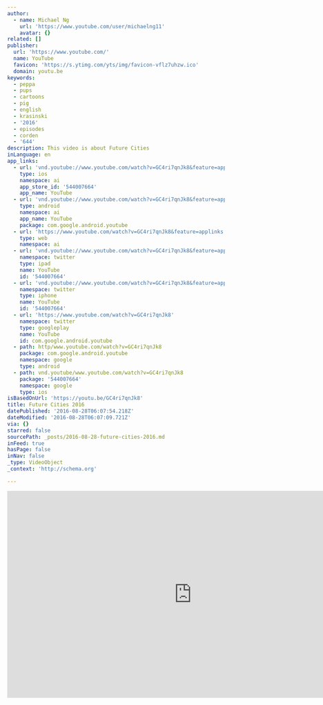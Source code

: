 ```yaml
---
author:
  - name: Michael Ng
    url: 'https://www.youtube.com/user/michaelng11'
    avatar: {}
related: []
publisher:
  url: 'https://www.youtube.com/'
  name: YouTube
  favicon: 'https://s.ytimg.com/yts/img/favicon-vflz7uhzw.ico'
  domain: youtu.be
keywords:
  - peppa
  - pups
  - cartoons
  - pig
  - english
  - krasinski
  - '2016'
  - episodes
  - corden
  - '644'
description: This video is about Future Cities
inLanguage: en
app_links:
  - url: 'vnd.youtube://www.youtube.com/watch?v=GC4ri7qnJk8&feature=applinks'
    type: ios
    namespace: ai
    app_store_id: '544007664'
    app_name: YouTube
  - url: 'vnd.youtube://www.youtube.com/watch?v=GC4ri7qnJk8&feature=applinks'
    type: android
    namespace: ai
    app_name: YouTube
    package: com.google.android.youtube
  - url: 'https://www.youtube.com/watch?v=GC4ri7qnJk8&feature=applinks'
    type: web
    namespace: ai
  - url: 'vnd.youtube://www.youtube.com/watch?v=GC4ri7qnJk8&feature=applinks'
    namespace: twitter
    type: ipad
    name: YouTube
    id: '544007664'
  - url: 'vnd.youtube://www.youtube.com/watch?v=GC4ri7qnJk8&feature=applinks'
    namespace: twitter
    type: iphone
    name: YouTube
    id: '544007664'
  - url: 'https://www.youtube.com/watch?v=GC4ri7qnJk8'
    namespace: twitter
    type: googleplay
    name: YouTube
    id: com.google.android.youtube
  - path: http/www.youtube.com/watch?v=GC4ri7qnJk8
    package: com.google.android.youtube
    namespace: google
    type: android
  - path: vnd.youtube/www.youtube.com/watch?v=GC4ri7qnJk8
    package: '544007664'
    namespace: google
    type: ios
isBasedOnUrl: 'https://youtu.be/GC4ri7qnJk8'
title: Future Cities 2016
datePublished: '2016-08-28T06:07:54.218Z'
dateModified: '2016-08-28T06:07:09.721Z'
via: {}
starred: false
sourcePath: _posts/2016-08-28-future-cities-2016.md
inFeed: true
hasPage: false
inNav: false
_type: VideoObject
_context: 'http://schema.org'

---
```

<iframe src="https://cdn.embedly.com/widgets/media.html?src=https%3A%2F%2Fwww.youtube.com%2Fembed%2FGC4ri7qnJk8%3Ffeature%3Doembed&amp;url=http%3A%2F%2Fwww.youtube.com%2Fwatch%3Fv%3DGC4ri7qnJk8&amp;image=https%3A%2F%2Fi.ytimg.com%2Fvi%2FGC4ri7qnJk8%2Fhqdefault.jpg&amp;key=b7d04c9b404c499eba89ee7072e1c4f7&amp;type=text%2Fhtml&amp;schema=youtube" width="854" height="480" scrolling="no" frameborder="0" allowfullscreen="" style=""></iframe>